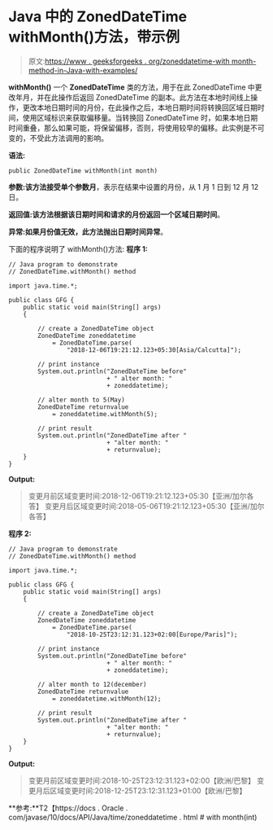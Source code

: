 # Java 中的 ZonedDateTime withMonth()方法，带示例

> 原文:[https://www . geeksforgeeks . org/zoneddatetime-with month-method-in-Java-with-examples/](https://www.geeksforgeeks.org/zoneddatetime-withmonth-method-in-java-with-examples/)

**withMonth()** 一个 **ZonedDateTime** 类的方法，用于在此 ZonedDateTime 中更改年月，并在此操作后返回 ZonedDateTime 的副本。此方法在本地时间线上操作，更改本地日期时间的月份，在此操作之后，本地日期时间将转换回区域日期时间，使用区域标识来获取偏移量。当转换回 ZonedDateTime 时，如果本地日期时间重叠，那么如果可能，将保留偏移，否则，将使用较早的偏移。此实例是不可变的，不受此方法调用的影响。

**语法:**

```
public ZonedDateTime withMonth(int month)

```

**参数:**该方法接受单个参数**月**，表示在结果中设置的月份，从 1 月 1 日到 12 月 12 日。

**返回值:**该方法根据该日期时间和请求的月份返回一个**区域日期时间**。

**异常:**如果月份值无效，此方法抛出**日期时间异常**。

下面的程序说明了 withMonth()方法:
**程序 1:**

```
// Java program to demonstrate
// ZonedDateTime.withMonth() method

import java.time.*;

public class GFG {
    public static void main(String[] args)
    {

        // create a ZonedDateTime object
        ZonedDateTime zoneddatetime
            = ZonedDateTime.parse(
                "2018-12-06T19:21:12.123+05:30[Asia/Calcutta]");

        // print instance
        System.out.println("ZonedDateTime before"
                           + " alter month: "
                           + zoneddatetime);

        // alter month to 5(May)
        ZonedDateTime returnvalue
            = zoneddatetime.withMonth(5);

        // print result
        System.out.println("ZonedDateTime after "
                           + "alter month: "
                           + returnvalue);
    }
}
```

**Output:**

> 变更月前区域变更时间:2018-12-06T19:21:12.123+05:30【亚洲/加尔各答】
> 变更月后区域变更时间:2018-05-06T19:21:12.123+05:30【亚洲/加尔各答】

**程序 2:**

```
// Java program to demonstrate
// ZonedDateTime.withMonth() method

import java.time.*;

public class GFG {
    public static void main(String[] args)
    {

        // create a ZonedDateTime object
        ZonedDateTime zoneddatetime
            = ZonedDateTime.parse(
                "2018-10-25T23:12:31.123+02:00[Europe/Paris]");

        // print instance
        System.out.println("ZonedDateTime before"
                           + " alter month: "
                           + zoneddatetime);

        // alter month to 12(december)
        ZonedDateTime returnvalue
            = zoneddatetime.withMonth(12);

        // print result
        System.out.println("ZonedDateTime after "
                           + "alter month: "
                           + returnvalue);
    }
}
```

**Output:**

> 变更月前区域变更时间:2018-10-25T23:12:31.123+02:00【欧洲/巴黎】
> 变更月后区域变更时间:2018-12-25T23:12:31.123+01:00【欧洲/巴黎】

**参考:**T2【https://docs . Oracle . com/javase/10/docs/API/Java/time/zoneddatetime . html # with month(int)